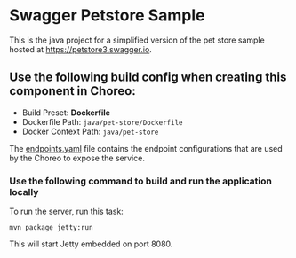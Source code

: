# Swagger Petstore Sample

This is the java project for a simplified version of the pet store sample hosted at https://petstore3.swagger.io.

## Use the following build config when creating this component in Choreo:

- Build Preset: **Dockerfile**
- Dockerfile Path: `java/pet-store/Dockerfile`
- Docker Context Path: `java/pet-store`

The [endpoints.yaml](.choreo/endpoints.yaml) file contains the endpoint configurations that are used by the Choreo to expose the service.


### Use the following command to build and run the application locally
To run the server, run this task:

```
mvn package jetty:run
```

This will start Jetty embedded on port 8080.
